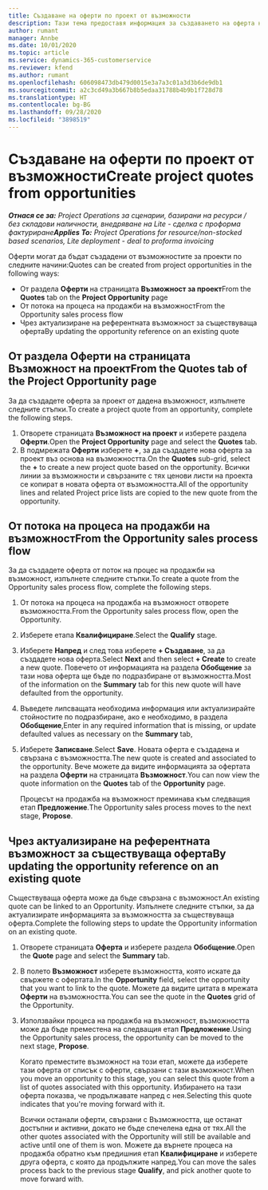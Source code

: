 ```yaml
---
title: Създаване на оферти по проект от възможности
description: Тази тема предоставя информация за създаването на оферта на проект от възможност.
author: rumant
manager: Annbe
ms.date: 10/01/2020
ms.topic: article
ms.service: dynamics-365-customerservice
ms.reviewer: kfend
ms.author: rumant
ms.openlocfilehash: 606098473db479d0015e3a7a3c01a3d3b6de9db1
ms.sourcegitcommit: a2c3cd49a3b667b8b5edaa31788b4b9b1f728d78
ms.translationtype: HT
ms.contentlocale: bg-BG
ms.lasthandoff: 09/28/2020
ms.locfileid: "3898519"
---
```

# <a name="create-project-quotes-from-opportunities"></a><span data-ttu-id="fe808-103">Създаване на оферти по проект от възможности</span><span class="sxs-lookup"><span data-stu-id="fe808-103">Create project quotes from opportunities</span></span>

<span data-ttu-id="fe808-104">_**Отнася се за:** Project Operations за сценарии, базирани на ресурси / без складови наличности, внедряване на Lite - сделка с проформа фактуриране_</span><span class="sxs-lookup"><span data-stu-id="fe808-104">_**Applies To:** Project Operations for resource/non-stocked based scenarios, Lite deployment - deal to proforma invoicing_</span></span>

<span data-ttu-id="fe808-105">Оферти могат да бъдат създадени от възможностите за проекти по следните начини:</span><span class="sxs-lookup"><span data-stu-id="fe808-105">Quotes can be created from project opportunities in the following ways:</span></span>

- <span data-ttu-id="fe808-106">От раздела **Оферти** на страницата **Възможност за проект**</span><span class="sxs-lookup"><span data-stu-id="fe808-106">From the **Quotes** tab on the **Project Opportunity** page</span></span>
- <span data-ttu-id="fe808-107">От потока на процеса на продажби на възможност</span><span class="sxs-lookup"><span data-stu-id="fe808-107">From the Opportunity sales process flow</span></span>
- <span data-ttu-id="fe808-108">Чрез актуализиране на референтната възможност за съществуваща оферта</span><span class="sxs-lookup"><span data-stu-id="fe808-108">By updating the opportunity reference on an existing quote</span></span>

## <a name="from-the-quotes-tab-of-the-project-opportunity-page"></a><span data-ttu-id="fe808-109">От раздела Оферти на страницата Възможност на проект</span><span class="sxs-lookup"><span data-stu-id="fe808-109">From the Quotes tab of the Project Opportunity page</span></span>

<span data-ttu-id="fe808-110">За да създадете оферта за проект от дадена възможност, изпълнете следните стъпки.</span><span class="sxs-lookup"><span data-stu-id="fe808-110">To create a project quote from an opportunity, complete the following steps.</span></span>

1. <span data-ttu-id="fe808-111">Отворете страницата **Възможност на проект** и изберете раздела **Оферти**.</span><span class="sxs-lookup"><span data-stu-id="fe808-111">Open the **Project Opportunity** page and select the **Quotes** tab.</span></span> 
2. <span data-ttu-id="fe808-112">В подмрежата **Оферти** изберете **+**, за да създадете нова оферта за проект въз основа на възможността.</span><span class="sxs-lookup"><span data-stu-id="fe808-112">On the **Quotes** sub-grid, select the **+** to create a new project quote based on the opportunity.</span></span> <span data-ttu-id="fe808-113">Всички линии за възможности и свързаните с тях ценови листи на проекта се копират в новата оферта от възможността.</span><span class="sxs-lookup"><span data-stu-id="fe808-113">All of the opportunity lines and related Project price lists are copied to the new quote from the opportunity.</span></span>

## <a name="from-the-opportunity-sales-process-flow"></a><span data-ttu-id="fe808-114">От потока на процеса на продажби на възможност</span><span class="sxs-lookup"><span data-stu-id="fe808-114">From the Opportunity sales process flow</span></span>

<span data-ttu-id="fe808-115">За да създадете оферта от поток на процес на продажби на възможност, изпълнете следните стъпки.</span><span class="sxs-lookup"><span data-stu-id="fe808-115">To create a quote from the Opportunity sales process flow, complete the following steps.</span></span>

1. <span data-ttu-id="fe808-116">От потока на процеса на продажба на възможност отворете възможността.</span><span class="sxs-lookup"><span data-stu-id="fe808-116">From the Opportunity sales process flow, open the Opportunity.</span></span>
2. <span data-ttu-id="fe808-117">Изберете етапа **Квалифициране**.</span><span class="sxs-lookup"><span data-stu-id="fe808-117">Select the **Qualify** stage.</span></span> 
3. <span data-ttu-id="fe808-118">Изберете **Напред** и след това изберете **+ Създаване**, за да създадете нова оферта.</span><span class="sxs-lookup"><span data-stu-id="fe808-118">Select **Next** and then select **+ Create** to create a new quote.</span></span> <span data-ttu-id="fe808-119">Повечето от информацията на раздела **Обобщение** за тази нова оферта ще бъде по подразбиране от възможността.</span><span class="sxs-lookup"><span data-stu-id="fe808-119">Most of the information on the **Summary** tab for this new quote will have defaulted from the opportunity.</span></span> 
4. <span data-ttu-id="fe808-120">Въведете липсващата необходима информация или актуализирайте стойностите по подразбиране, ако е необходимо, в раздела **Обобщение**,</span><span class="sxs-lookup"><span data-stu-id="fe808-120">Enter in any required information that is missing, or update defaulted values as necessary on the **Summary** tab,</span></span>
5. <span data-ttu-id="fe808-121">Изберете **Записване**.</span><span class="sxs-lookup"><span data-stu-id="fe808-121">Select **Save**.</span></span> <span data-ttu-id="fe808-122">Новата оферта е създадена и свързана с възможността.</span><span class="sxs-lookup"><span data-stu-id="fe808-122">The new quote is created and associated to the opportunity.</span></span> <span data-ttu-id="fe808-123">Вече можете да видите информацията за офертата на раздела **Оферти** на страницата **Възможност**.</span><span class="sxs-lookup"><span data-stu-id="fe808-123">You can now view the quote information on the **Quotes** tab of the **Opportunity** page.</span></span> 

   <span data-ttu-id="fe808-124">Процесът на продажба на възможност преминава към следващия етап **Предложение**.</span><span class="sxs-lookup"><span data-stu-id="fe808-124">The Opportunity sales process moves to the next stage, **Propose**.</span></span>


## <a name="by-updating-the-opportunity-reference-on-an-existing-quote"></a><span data-ttu-id="fe808-125">Чрез актуализиране на референтната възможност за съществуваща оферта</span><span class="sxs-lookup"><span data-stu-id="fe808-125">By updating the opportunity reference on an existing quote</span></span>

<span data-ttu-id="fe808-126">Съществуваща оферта може да бъде свързана с възможност.</span><span class="sxs-lookup"><span data-stu-id="fe808-126">An existing quote can be linked to an Opportunity.</span></span> <span data-ttu-id="fe808-127">Изпълнете следните стъпки, за да актуализирате информацията за възможността за съществуваща оферта.</span><span class="sxs-lookup"><span data-stu-id="fe808-127">Complete the following steps to update the Opportunity information on an existing quote.</span></span>

1. <span data-ttu-id="fe808-128">Отворете страницата **Оферта** и изберете раздела **Обобщение**.</span><span class="sxs-lookup"><span data-stu-id="fe808-128">Open the **Quote** page and select the **Summary** tab.</span></span>
2. <span data-ttu-id="fe808-129">В полето **Възможност** изберете възможността, която искате да свържете с офертата.</span><span class="sxs-lookup"><span data-stu-id="fe808-129">In the **Opportunity** field, select the opportunity that you want to link to the quote.</span></span> <span data-ttu-id="fe808-130">Можете да видите цитата в мрежата **Оферти** на възможността.</span><span class="sxs-lookup"><span data-stu-id="fe808-130">You can see the quote in the **Quotes** grid of the Opportunity.</span></span> 
3. <span data-ttu-id="fe808-131">Използвайки процеса на продажба на възможност, възможността може да бъде преместена на следващия етап **Предложение**.</span><span class="sxs-lookup"><span data-stu-id="fe808-131">Using the Opportunity sales process, the opportunity can be moved to the next stage, **Propose**.</span></span> 

   <span data-ttu-id="fe808-132">Когато преместите възможност на този етап, можете да изберете тази оферта от списък с оферти, свързани с тази възможност.</span><span class="sxs-lookup"><span data-stu-id="fe808-132">When you move an opportunity to this stage, you can select this quote from a list of quotes associated with this opportunity.</span></span> <span data-ttu-id="fe808-133">Избирането на тази оферта показва, че продължавате напред с нея.</span><span class="sxs-lookup"><span data-stu-id="fe808-133">Selecting this quote indicates that you're moving forward with it.</span></span>

   <span data-ttu-id="fe808-134">Всички останали оферти, свързани с Възможността, ще останат достъпни и активни, докато не бъде спечелена една от тях.</span><span class="sxs-lookup"><span data-stu-id="fe808-134">All the other quotes associated with the Opportunity will still be available and active until one of them is won.</span></span> <span data-ttu-id="fe808-135">Можете да върнете процеса на продажба обратно към предишния етап **Квалифициране** и изберете друга оферта, с която да продължите напред.</span><span class="sxs-lookup"><span data-stu-id="fe808-135">You can move the sales process back to the previous stage **Qualify**, and pick another quote to move forward with.</span></span>
